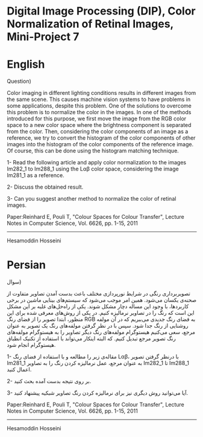 # Digital Image Processing (DIP), Color Normalization of Retinal Images, Mini-Project 7

# English

Question)

Color imaging in different lighting conditions results in different images from the same scene. This causes machine vision systems to have problems in some applications, despite this problem. One of the solutions to overcome this problem is to normalize the color in the images. In one of the methods introduced for this purpose, we first move the image from the RGB color space to a new color space where the brightness component is separated from the color. Then, considering the color components of an image as a reference, we try to convert the histogram of the color components of other images into the histogram of the color components of the reference image. Of course, this can be done using the histogram matching technique.

1- Read the following article and apply color normalization to the images Im282_1 to Im288_1 using the Lαβ color space, considering the image Im281_1 as a reference.

2- Discuss the obtained result.

3- Can you suggest another method to normalize the color of retinal images.

Paper:Reinhard E, Pouli T, "Colour Spaces for Colour Transfer", Lecture Notes in Computer Science, Vol. 6626, pp. 1-15, 2011

------------------------
Hesamoddin Hosseini


# Persian


سوال)

تصویربرداری رنگی در شرایط نورپردازی مختلف باعث بدست آمدن تصاویر متفاوت از صحنه‌ی یکسان می‌شود. همین امر موجب می‌شود که سیستم‌های بینایی ماشین در برخی کاربردها، با وجود این مساله دچار مشکل شوند. یکی از راه‌حل‌های غلبه بر این مشکل این است که رنگ را در تصاویر نرمالیزه کنیم. در یکی از روش‌های معرفی شده برای این منظور، ابتدا تصویر را از فضای رنگ RGB به فضای رنگ جدیدی می‌ببریم که در آن مولفه روشنایی از رنگ جدا شود. سپس با در نظر گرفتن مولفه‌های رنگ یک تصویر به عنوان مرجع، سعی می‌کنیم هیستوگرام مولفه‌های رنگ دیگر تصاویر را به هیستوگرام مولفه‌های رنگ تصویر مرجع تبدیل کنیم. که البته اینکار می‌تواند با استفاده از تکنیک انطباق هیستوگرام انجام شود.

1-	مقاله‌ی زیر را مطالعه و با استفاده از فضای رنگ Lαβ، با درنظر گرفتن تصویر Im281_1 به عنوان مرجع، عمل نرمالیزه کردن رنگ را به تصاویر Im282_1 تا Im288_1 اعمال کنید.

2-	بر روی نتیجه بدست آمده بحث کنید.

3-	آیا می‌توانید روش دیگری نیز برای نرمالیزه کردن رنگ تصاویر شبکیه پیشنهاد کنید.

Paper:Reinhard E, Pouli T, "Colour Spaces for Colour Transfer", Lecture Notes in Computer Science, Vol. 6626, pp. 1-15, 2011



--------------------
Hesamoddin Hosseini
